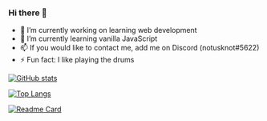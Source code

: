 ### Hi there 👋


- 🔭 I’m currently working on learning web development
- 🌱 I’m currently learning vanilla JavaScript
- 📫 If you would like to contact me, add me on Discord (notusknot#5622)
- ⚡ Fun fact: I like playing the drums

[![GitHub stats](https://github-readme-stats.vercel.app/api?username=notusknot&show_icons=true)](https://github.com/anuraghazra/github-readme-stats)

[![Top Langs](https://github-readme-stats.vercel.app/api/top-langs/?username=notusknot&layout=compact)](https://github.com/anuraghazra/github-readme-stats)

[![Readme Card](https://github-readme-stats.vercel.app/api/pin/?username=notusknot&repo=opuntia)](https://github.com/anuraghazra/github-readme-stats)
